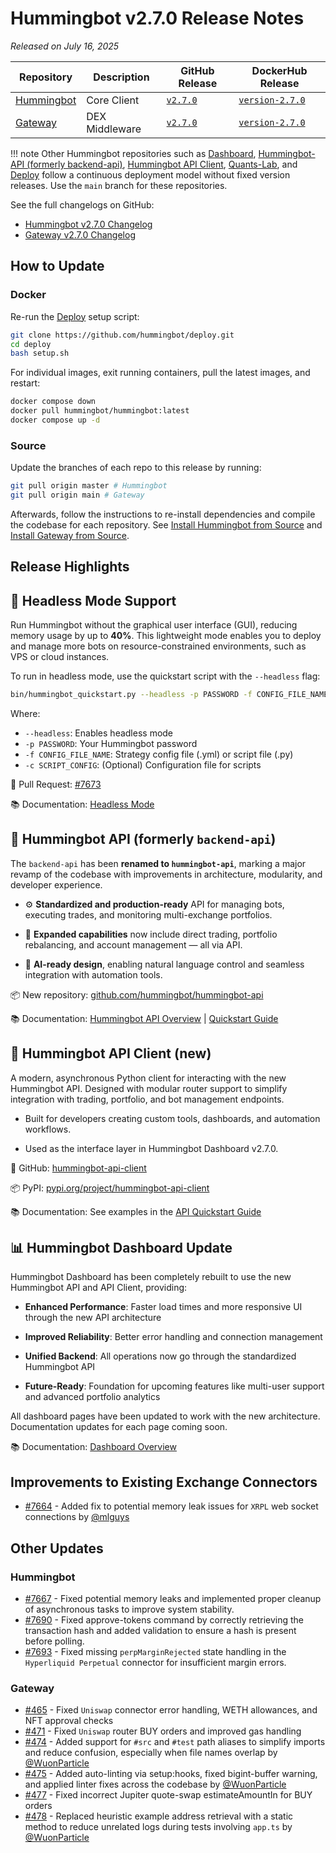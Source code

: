 # Hummingbot v2.7.0 Release Notes

*Released on July 16, 2025*

| Repository | Description | GitHub Release | DockerHub Release |
|------------|-------------|----------------|-------------------|
| [Hummingbot](https://github.com/hummingbot/hummingbot) | Core Client | [`v2.7.0`](https://github.com/hummingbot/hummingbot/releases/tag/v2.7.0) | [`version-2.7.0`](https://hub.docker.com/r/hummingbot/hummingbot/tags?name=version-2.7.0) |
| [Gateway](https://github.com/hummingbot/gateway) | DEX Middleware | [`v2.7.0`](https://github.com/hummingbot/gateway/releases/tag/v2.7.0) | [`version-2.7.0`](https://hub.docker.com/r/hummingbot/gateway/tags?name=version-2.7.0) |

!!! note
    Other Hummingbot repositories such as [Dashboard](https://github.com/hummingbot/dashboard), [Hummingbot-API (formerly backend-api)](https://github.com/hummingbot/hummingbot-api), [Hummingbot API Client](https://github.com/hummingbot/hummingbot-api-client), [Quants-Lab](https://github.com/hummingbot/quant-lab), and [Deploy](https://github.com/hummingbot/deploy) follow a continuous deployment model without fixed version releases. Use the `main` branch for these repositories.

See the full changelogs on GitHub:

- [Hummingbot v2.7.0 Changelog](https://github.com/hummingbot/hummingbot/releases/tag/v2.7.0)
- [Gateway v2.7.0 Changelog](https://github.com/hummingbot/gateway/releases/tag/v2.7.0)

## How to Update

### Docker

Re-run the [Deploy](https://github.com/hummingbot/deploy) setup script:
```bash
git clone https://github.com/hummingbot/deploy.git
cd deploy
bash setup.sh
```

For individual images, exit running containers, pull the latest images, and restart:
```bash
docker compose down
docker pull hummingbot/hummingbot:latest
docker compose up -d
```

### Source

Update the branches of each repo to this release by running:
```bash
git pull origin master # Hummingbot
git pull origin main # Gateway
```

Afterwards, follow the instructions to re-install dependencies and compile the codebase for each repository. See [Install Hummingbot from Source](/installation/linux/) and [Install Gateway from Source](/gateway/installation).

## Release Highlights

## 🧠 Headless Mode Support

Run Hummingbot without the graphical user interface (GUI), reducing memory usage by up to **40%**. This lightweight mode enables you to deploy and manage more bots on resource-constrained environments, such as VPS or cloud instances.

To run in headless mode, use the quickstart script with the `--headless` flag:
```bash
bin/hummingbot_quickstart.py --headless -p PASSWORD -f CONFIG_FILE_NAME [-c SCRIPT_CONFIG]
```

Where:

- `--headless`: Enables headless mode
- `-p PASSWORD`: Your Hummingbot password
- `-f CONFIG_FILE_NAME`: Strategy config file (.yml) or script file (.py)
- `-c SCRIPT_CONFIG`: (Optional) Configuration file for scripts

🔗 Pull Request: [#7673](https://github.com/hummingbot/hummingbot/pull/7673)

📚 Documentation: [Headless Mode](/client/start-stop/#headless-mode)


## 🔌 Hummingbot API (formerly `backend-api`)

The `backend-api` has been **renamed to `hummingbot-api`**, marking a major revamp of the codebase with improvements in architecture, modularity, and developer experience.

* ⚙️ **Standardized and production-ready** API for managing bots, executing trades, and monitoring multi-exchange portfolios.

* 🔄 **Expanded capabilities** now include direct trading, portfolio rebalancing, and account management — all via API.

* 🤖 **AI-ready design**, enabling natural language control and seamless integration with automation tools.

📦 New repository: [github.com/hummingbot/hummingbot-api](https://github.com/hummingbot/hummingbot-api)

📚 Documentation: [Hummingbot API Overview](/hummingbot-api/) | [Quickstart Guide](/hummingbot-api/quickstart/)


## 🧰 Hummingbot API Client **(new)**

A modern, asynchronous Python client for interacting with the new Hummingbot API. Designed with modular router support to simplify integration with trading, portfolio, and bot management endpoints.

- Built for developers creating custom tools, dashboards, and automation workflows.

- Used as the interface layer in Hummingbot Dashboard v2.7.0.

🔗 GitHub: [hummingbot-api-client](https://github.com/hummingbot/hummingbot-api-client)

📦 PyPI: [pypi.org/project/hummingbot-api-client](https://pypi.org/project/hummingbot-api-client/)

📚 Documentation: See examples in the [API Quickstart Guide](/hummingbot-api/quickstart/)


## 📊 Hummingbot Dashboard Update

Hummingbot Dashboard has been completely rebuilt to use the new Hummingbot API and API Client, providing:

* **Enhanced Performance**: Faster load times and more responsive UI through the new API architecture

* **Improved Reliability**: Better error handling and connection management

* **Unified Backend**: All operations now go through the standardized Hummingbot API

* **Future-Ready**: Foundation for upcoming features like multi-user support and advanced portfolio analytics

All dashboard pages have been updated to work with the new architecture. Documentation updates for each page coming soon.

📚 Documentation: [Dashboard Overview](/dashboard/)


## Improvements to Existing Exchange Connectors

* [#7664](https://github.com/hummingbot/hummingbot/pull/7664) - Added fix to potential memory leak issues for `XRPL` web socket connections by [@mlguys](https://github.com/mlguys)


## Other Updates


### **Hummingbot**

* [#7667](https://github.com/hummingbot/hummingbot/pull/7667) - Fixed potential memory leaks and implemented proper cleanup of asynchronous tasks to improve system stability.
* [#7690](https://github.com/hummingbot/hummingbot/pull/7690) - Fixed approve-tokens command by correctly retrieving the transaction hash and added validation to ensure a hash is present before polling.
* [#7693](https://github.com/hummingbot/hummingbot/pull/7693) - Fixed missing `perpMarginRejected` state handling in the `Hyperliquid Perpetual` connector for insufficient margin errors.


### **Gateway**

* [#465](https://github.com/hummingbot/gateway/pull/465) - Fixed `Uniswap` connector error handling, WETH allowances, and NFT approval checks
* [#471](https://github.com/hummingbot/gateway/pull/471) - Fixed `Uniswap` router BUY orders and improved gas handling
* [#474](https://github.com/hummingbot/gateway/pull/474) - Added support for `#src` and `#test` path aliases to simplify imports and reduce confusion, especially when file names overlap by [@WuonParticle](https://github.com/WuonParticle)
* [#475](https://github.com/hummingbot/gateway/pull/475) - Added auto-linting via setup:hooks, fixed bigint-buffer warning, and applied linter fixes across the codebase by [@WuonParticle](https://github.com/WuonParticle)
* [#477](https://github.com/hummingbot/gateway/pull/477) - Fixed incorrect Jupiter quote-swap estimateAmountIn for BUY orders
* [#478](https://github.com/hummingbot/gateway/pull/478) - Replaced heuristic example address retrieval with a static method to reduce unrelated logs during tests involving `app.ts` by [@WuonParticle](https://github.com/WuonParticle)